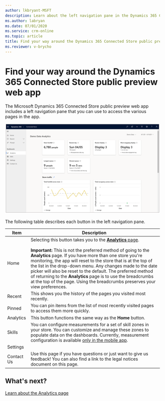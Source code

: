 ```yaml
---
author: lkbryant-MSFT
description: Learn about the left navigation pane in the Dynamics 365 Connected Store public preview web app
ms.author: labryan
ms.date: 07/01/2020
ms.service: crm-online
ms.topic: article
title: Find your way around the Dynamics 365 Connected Store public preview web app
ms.reviewer: v-brycho
---
```


# Find your way around the Dynamics 365 Connected Store public preview web app

The Microsoft Dynamics 365 Connected Store public preview web app includes a left navigation pane that you can use to access the various pages in the app.

![Left navigation pane](media/navigation.PNG "Left navigation pane")

The following table describes each button in the left navigation pane.

|Item|Description|
|-----------------|-----------------------------------------------------------|
|Home|Selecting this button takes you to the [**Analytics** page](web-app-get-insights.md).<br><br>**Important:** This is not the preferred method of going to the **Analytics** page. If you have more than one store you're monitoring, the app will reset to the store that is at the top of the list in the drop-down menu. Any changes made to the date picker will also be reset to the default. The preferred method of returning to the **Analytics** page is to use the breadcrumbs at the top of the page. Using the breadcrumbs preserves your view preferences.|
|Recent|This shows you the history of the pages you visited most recently.|
|Pinned|You can pin items from the list of most recently visited pages to access them more quickly.|
|Analytics|This button functions the same way as the **Home** button.|
|Skills|You can configure measurements for a set of skill zones in your store. You can customize and manage these zones to populate data on the dashboards. Currently, measurement configuration is available [only in the mobile app](mobile-app-add-camera-skill-zones.md).|
|Settings||
|Contact Us|Use this page if you have questions or just want to give us feedback! You can also find a link to the legal notices document on this page.| 

## What's next?

[Learn about the Analytics page](web-app-get-insights.md)
